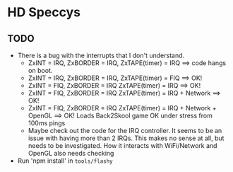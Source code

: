 HD Speccys
==========

TODO
----

- There is a bug with the interrupts that I don't understand. 
  - ZxINT = IRQ, ZxBORDER = IRQ, ZxTAPE(timer) = IRQ ==> code hangs on boot.
  - ZxINT = IRQ, ZxBORDER = IRQ, ZxTAPE(timer) = FIQ ==> OK!
  - ZxINT = FIQ, ZxBORDER = IRQ  ZxTAPE(timer) = IRQ ==> OK!
  - ZxINT = FIQ, ZxBORDER = IRQ  ZxTAPE(timer) = IRQ + Network ==> OK!
  - ZxINT = FIQ, ZxBORDER = IRQ  ZxTAPE(timer) = IRQ + Network + OpenGL ==> OK! Loads Back2Skool game OK under stress from 100ms pings
  - Maybe check out the code for the IRQ controller. It seems to be an issue with having more than 2 IRQs.
    This makes no sense at all, but needs to be investigated. How it interacts with WiFi/Network and OpenGL also needs checking
- Run 'npm install' in `tools/flashy`


